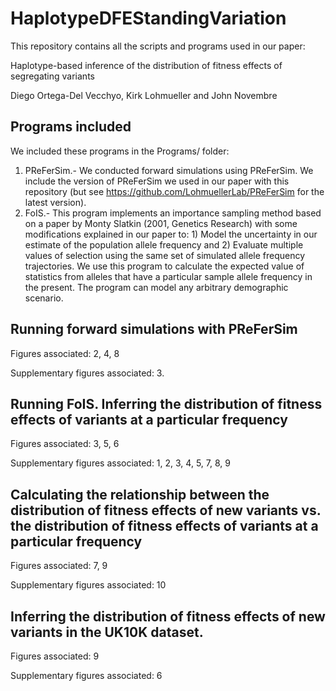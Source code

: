 # HaplotypeDFEStandingVariation

This repository contains all the scripts and programs used in our paper:

Haplotype-based inference of the distribution of fitness effects of segregating variants

Diego Ortega-Del Vecchyo, Kirk Lohmueller and John Novembre

## Programs included

We included these programs in the Programs/ folder:

1. PReFerSim.- We conducted forward simulations using PReFerSim. We include the version of PReFerSim we used in our paper with this repository (but see https://github.com/LohmuellerLab/PReFerSim for the latest version).
2. FoIS.- This program implements an importance sampling method based on a paper by Monty Slatkin (2001, Genetics Research) with some modifications explained in our paper to: 1) Model the uncertainty in our estimate of the population allele frequency and 2) Evaluate multiple values of selection using the same set of simulated allele frequency trajectories. We use this program to calculate the expected value of statistics from alleles that have a particular sample allele frequency in the present. The program can model any arbitrary demographic scenario.


## Running forward simulations with PReFerSim


Figures associated: 2, 4, 8

Supplementary figures associated: 3.

## Running FoIS. Inferring the distribution of fitness effects of variants at a particular frequency

Figures associated: 3, 5, 6

Supplementary figures associated: 1, 2, 3, 4, 5, 7, 8, 9

## Calculating the relationship between the distribution of fitness effects of new variants vs. the distribution of fitness effects of variants at a particular frequency

Figures associated: 7, 9

Supplementary figures associated: 10

## Inferring the distribution of fitness effects of new variants in the UK10K dataset.


Figures associated: 9

Supplementary figures associated: 6